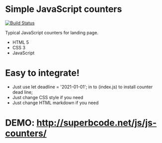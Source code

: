 # Simple JavaScript counters

[![Build Status](https://travis-ci.org/joemccann/dillinger.svg?branch=master)](https://travis-ci.org/joemccann/dillinger)

Typical JavaScript counters for landing page.

  - HTML 5
  - CSS 3
  - JavaScript 

# Easy to integrate!

  - Just use let deadline = '2021-01-01'; in to (index.js) to install counter dead line;
  - Just change CSS style if you need
  - Just change HTML markdown if you need

# DEMO: http://superbcode.net/js/js-counters/

